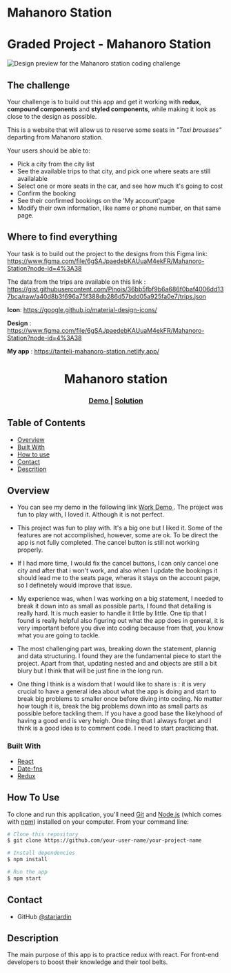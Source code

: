 # Mahanoro Station
# Graded Project - Mahanoro Station

![Design preview for the Mahanoro station coding challenge](./design/1.png)

## The challenge

Your challenge is to build out this app and get it working with **redux**, **compound components** and **styled components**, while making it look as close to the design as possible.

This is a website that will allow us to reserve some seats in _"Taxi brousses"_ departing from Mahanoro station.

Your users should be able to:

- Pick a city from the city list
- See the available trips to that city, and pick one where seats are still availalable
- Select one or more seats in the car, and see how much it's going to cost
- Confirm the booking
- See their confirmed bookings on the 'My account'page
- Modify their own information, like name or phone number, on that same page.

## Where to find everything

Your task is to build out the project to the designs from this Figma link: https://www.figma.com/file/6gSAJpaedebKAUuaM4ekFR/Mahanoro-Station?node-id=4%3A38

The data from the trips are available on this link : https://gist.githubusercontent.com/Pinois/36bb5fbf9b6a686f0baf4006dd137bca/raw/a40d8b3f696a75f388db286d57bdd05a925fa0e7/trips.json



**Icon**: https://google.github.io/material-design-icons/

**Design** : https://www.figma.com/file/6gSAJpaedebKAUuaM4ekFR/Mahanoro-Station?node-id=4%3A38

**My app** : https://tanteli-mahanoro-station.netlify.app/

<h1 align="center">Mahanoro station</h1>

<div align="center">
  <h3>
    <a href="https://tanteli-mahanoro-station.netlify.app/">
      Demo
    </a>
    <span> | </span>
    <a href="https://github.com/starjardin/mahanoro-station">
      Solution
    </a>
  </h3>
</div>

<!-- TABLE OF CONTENTS -->

## Table of Contents

-   [Overview](#overview)
-   [Built With](#built-with)
-   [How to use](#how-to-use)
-   [Contact](#contact)
-   [Descrition](#acknowledgements)

<!-- OVERVIEW -->

## Overview

-   You can see my demo in the following link 
    <a href="https://tanteli-mahanoro-station.netlify.app/">
      Work Demo
    </a>. The project was fun to play with, I loved it. Although it is not perfect.

-   This project was fun to play with. It's a big one but I liked it. Some of the features are not accomplished, however, some are ok. To be direct the app is not fully completed. The cancel button is still not working properly.

-  If I had more time, I would fix the cancel buttons, I can only cancel one city and after that i won't work, and also when I update the bookings it should lead me to the seats page, wheras it stays on the account page, so I definetely would improve that issue.

-   My experience was, when I was working on a big statement, I needed to break it down into as small as possible parts, I found that detailing is really hard. It is much easier to handle it little by little. One tip that I found is really helpful also figuring out what the app does in general, it is very important before you dive into coding because from that, you know what you are going to tackle.

-   The most challenging part was, breaking down the statement, plannig and data structuring. I found they are the fundamental piece to start the project. Apart from that, updating nested and and objects are still a bit blury but I think that will be just fine in the long run.

-   One thing I think is a wisdom that I would like to share is : it is very crucial to have a general idea about what the app is doing and start to break big problems to smaller once before diving into coding. No matter how tough it is, break the big problems down into as small parts as possible before tackling them. If you have a good base the likelyhood of having a good end is very heigh. One thing that I always forget and I think is a good idea is to comment code. I need to start practicing that.

### Built With


-   [React](https://reactjs.org/)
-   [Date-fns](https://date-fns.org/)
-   [Redux](https://redux.org/)

## How To Use

<!-- Example: -->

To clone and run this application, you'll need [Git](https://git-scm.com) and [Node.js](https://nodejs.org/en/download/) (which comes with [npm](http://npmjs.com)) installed on your computer. From your command line:

```bash
# Clone this repository
$ git clone https://github.com/your-user-name/your-project-name

# Install dependencies
$ npm install

# Run the app
$ npm start
```
## Contact

-   GitHub [@starjardin](https://github.com/starjardin)

## Description

The main purpose of this app is to practice redux with react. For front-end developers to boost their knowledge and their tool belts.